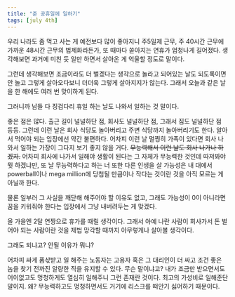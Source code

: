 ```yaml
---
title: "준 공휴일에 일하기"
tags: [july 4th]
---
```


우리 나라도 좀 먹고 사는 게 예전보다 많이 좋아지니 주5일제 근무, 주 40시간 근무에 가까운 48시간 근무의 법제화라든가, 또 때마다 쏟아지는 연휴가 엄청나게 길어졌다. 생각해보면 과거에 미친 듯 일만 하면서 살아온 게 억울할 정도로 말이다.

그런데 생각해보면 조금이라도 더 벌겠다는 생각으로 놀라고 되어있는 날도 되도록이면 안 놀고 그렇게 살아오다보니 더더욱 그렇게 살아지지가 않는다. 그래서 오늘과 같은 날을 한 해에도 여러 번 맞이하게 된다.

그러니까 남들 다 징검다리 휴일 하는 날도 나와서 일하는 것 말이다. 

좋은 점은 많다. 출근 길이 널널하단 점, 회사도 널널하단 점, 그래서 짐도 널널하단 점 등등. 그런데 이런 날은 회사 식당도 놀아버리고 주변 식당까지 놀아버리기도 한다. 알아서 먹어야 되는 입장에선 약간 불편하다. 어차피 이런 날 멀쩡히 가족이 있다면 회사 나와서 일하는 가장이 그다지 보기 좋지 않을 거다. ~~무능력해서 이런 날도 회사 나가나 하겠지.~~ 어차피 회사에 나가서 일해야 생활이 된다는 그 자체가 무능력한 것인데 따져봐야 뭣 하겠냐만, 또 날 무능력하다고 하는 너 또한 다른 인생을 살 가능성은 내 대에서 powerball이나 mega million에 당첨될 만큼이나 작다는 것이란 것을 아직 모르는 게 아닐까 한다.

물론 일부러 그 사실을 깨닫해 해주어야 할 이유도 없고, 그래도 가능성이 0이 아니라면 꿈을 키워줘야 한다는 입장에서 그냥 내버려두는 게 맞겠다.

올 가을엔 2달 연짱으로 휴가를 때릴 생각이다. 그래서 아예 나란 사람이 회사가서 돈 벌어야 되는 사람이란 것을 제법 망각할 때까지 아무렇게나 살아볼 생각이다. 

그래도 되냐고? 안될 이유가 뭐냐? 

어차피 싸게 품삯받고 일 해주는 노동자는 고용자 혹은 그 대리인이 더 싸고 조건 좋은 놈을 찾기 전까진 알량한 직을 유지할 수 있다. 무슨 말이냐고? 내가 조금만 받으면서도 어이없고도 멍청하게도 열심히 일해주니 그런 존재란 것이다. 최고의 가성비로 일해준단 말이지. 왜? 무능력하고도 멍청하면서도 거기에 리스크를 떠안기 싫어하기 때문이다. 